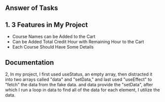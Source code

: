
## Answer of Tasks




##  1. 3 Features in My Project

- Course Names can be Added to the Cart
- Can be Added Total Credit Hour with Remaining Hour to the Cart
- Each Course Should Have Some Details



## Documentation

2, 
In my project, I first used useStatus, an empty array, then distracted it into two arrays called "data" and "setData," and last used "useEffect" to "fetch" the data from the fake data. and data provide the "setData", after which I run a loop in data to find all of the data for each element, I utilize the data.
